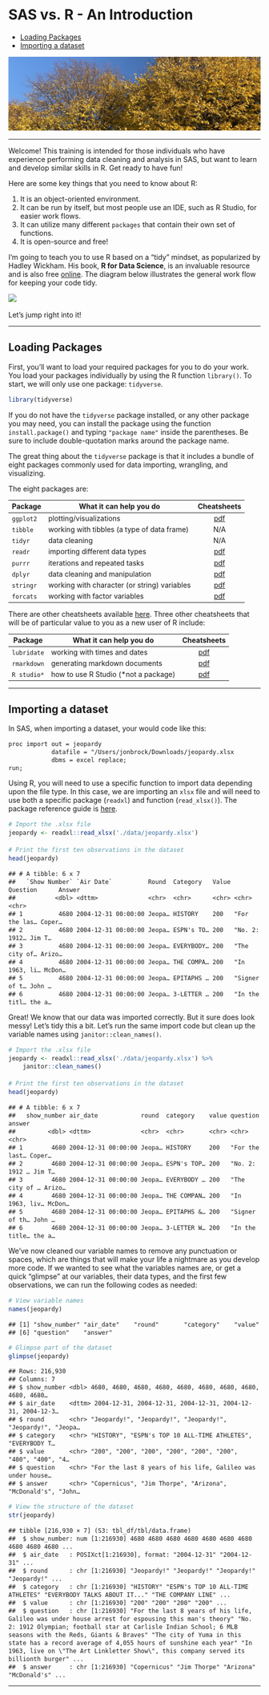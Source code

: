 SAS vs. R - An Introduction
================

-   [Loading Packages](#loading-packages)
-   [Importing a dataset](#importing-a-dataset)

![](banner.jpg)

------------------------------------------------------------------------

Welcome! This training is intended for those individuals who have
experience performing data cleaning and analysis in SAS, but want to
learn and develop similar skills in R. Get ready to have fun!

Here are some key things that you need to know about R:

1.  It is an object-oriented environment.  
2.  It can be run by itself, but most people use an IDE, such as R
    Studio, for easier work flows.  
3.  It can utilize many different `packages` that contain their own set
    of functions.  
4.  It is open-source and free!

I’m going to teach you to use R based on a “tidy” mindset, as
popularized by Hadley Wickham. His book, **R for Data Science**, is an
invaluable resource and is also free [online](https://r4ds.had.co.nz/).
The diagram below illustrates the general work flow for keeping your
code tidy.

![](https://rstudio-education.github.io/tidyverse-cookbook/images/data-science-workflow.png)

Let’s jump right into it!

------------------------------------------------------------------------

## Loading Packages

First, you’ll want to load your required packages for you to do your
work. You load your packages individually by using the R function
`library()`. To start, we will only use one package: `tidyverse`.

``` r
library(tidyverse)
```

If you do not have the `tidyverse` package installed, or any other
package you may need, you can install the package using the function
`install.package()` and typing `"package name"` inside the parentheses.
Be sure to include double-quotation marks around the package name.

The great thing about the `tidyverse` package is that it includes a
bundle of eight packages commonly used for data importing, wrangling,
and visualizing.

The eight packages are:

| Package   | What it can help you do                      |                                     Cheatsheets                                     |
|-----------|----------------------------------------------|:-----------------------------------------------------------------------------------:|
| `ggplot2` | plotting/visualizations                      | [pdf](https://github.com/rstudio/cheatsheets/raw/master/data-visualization-2.1.pdf) |
| `tibble`  | working with tibbles (a type of data frame)  |                                         N/A                                         |
| `tidyr`   | data cleaning                                |                                         N/A                                         |
| `readr`   | importing different data types               |      [pdf](https://github.com/rstudio/cheatsheets/raw/master/data-import.pdf)       |
| `purrr`   | iterations and repeated tasks                |         [pdf](https://github.com/rstudio/cheatsheets/raw/master/purrr.pdf)          |
| `dplyr`   | data cleaning and manipulation               |  [pdf](https://github.com/rstudio/cheatsheets/raw/master/data-transformation.pdf)   |
| `stringr` | working with character (or string) variables |        [pdf](https://github.com/rstudio/cheatsheets/raw/master/strings.pdf)         |
| `forcats` | working with factor variables                |        [pdf](https://github.com/rstudio/cheatsheets/raw/master/factors.pdf)         |

There are other cheatsheets available
[here](https://rstudio.com/resources/cheatsheets/). Three other
cheatsheets that will be of particular value to you as a new user of R
include:

| Package     | What it can help you do               |                                Cheatsheets                                 |
|-------------|---------------------------------------|:--------------------------------------------------------------------------:|
| `lubridate` | working with times and dates          |   [pdf](https://github.com/rstudio/cheatsheets/raw/master/lubridate.pdf)   |
| `rmarkdown` | generating markdown documents         | [pdf](https://github.com/rstudio/cheatsheets/raw/master/rmarkdown-2.0.pdf) |
| `R studio*` | how to use R Studio (\*not a package) |  [pdf](https://github.com/rstudio/cheatsheets/raw/master/rstudio-ide.pdf)  |

------------------------------------------------------------------------

## Importing a dataset

In SAS, when importing a dataset, your would code like this:

    proc import out = jeopardy
                datafile = "/Users/jonbrock/Downloads/jeopardy.xlsx
                dbms = excel replace;
    run;

Using R, you will need to use a specific function to import data
depending upon the file type. In this case, we are importing an `xlsx`
file and will need to use both a specific package (`readxl`) and
function (`read_xlsx()`). The package reference guide is
[here](https://readxl.tidyverse.org/reference/index.html).

``` r
# Import the .xlsx file
jeopardy <- readxl::read_xlsx('./data/jeopardy.xlsx')

# Print the first ten observations in the dataset
head(jeopardy)
```

    ## # A tibble: 6 x 7
    ##   `Show Number` `Air Date`          Round  Category   Value Question      Answer
    ##           <dbl> <dttm>              <chr>  <chr>      <chr> <chr>         <chr> 
    ## 1          4680 2004-12-31 00:00:00 Jeopa… HISTORY    200   "For the las… Coper…
    ## 2          4680 2004-12-31 00:00:00 Jeopa… ESPN's TO… 200   "No. 2: 1912… Jim T…
    ## 3          4680 2004-12-31 00:00:00 Jeopa… EVERYBODY… 200   "The city of… Arizo…
    ## 4          4680 2004-12-31 00:00:00 Jeopa… THE COMPA… 200   "In 1963, li… McDon…
    ## 5          4680 2004-12-31 00:00:00 Jeopa… EPITAPHS … 200   "Signer of t… John …
    ## 6          4680 2004-12-31 00:00:00 Jeopa… 3-LETTER … 200   "In the titl… the a…

Great! We know that our data was imported correctly. But it sure does
look messy! Let’s tidy this a bit. Let’s run the same import code but
clean up the variable names using `janitor::clean_names()`.

``` r
# Import the .xlsx file
jeopardy <- readxl::read_xlsx('./data/jeopardy.xlsx') %>% 
    janitor::clean_names()

# Print the first ten observations in the dataset
head(jeopardy)
```

    ## # A tibble: 6 x 7
    ##   show_number air_date            round  category    value question       answer
    ##         <dbl> <dttm>              <chr>  <chr>       <chr> <chr>          <chr> 
    ## 1        4680 2004-12-31 00:00:00 Jeopa… HISTORY     200   "For the last… Coper…
    ## 2        4680 2004-12-31 00:00:00 Jeopa… ESPN's TOP… 200   "No. 2: 1912 … Jim T…
    ## 3        4680 2004-12-31 00:00:00 Jeopa… EVERYBODY … 200   "The city of … Arizo…
    ## 4        4680 2004-12-31 00:00:00 Jeopa… THE COMPAN… 200   "In 1963, liv… McDon…
    ## 5        4680 2004-12-31 00:00:00 Jeopa… EPITAPHS &… 200   "Signer of th… John …
    ## 6        4680 2004-12-31 00:00:00 Jeopa… 3-LETTER W… 200   "In the title… the a…

We’ve now cleaned our variable names to remove any punctuation or
spaces, which are things that will make your life a nightmare as you
develop more code. If we wanted to see what the variables names are, or
get a quick “glimpse” at our variables, their data types, and the first
few observations, we can run the following codes as needed:

``` r
# View variable names
names(jeopardy)
```

    ## [1] "show_number" "air_date"    "round"       "category"    "value"      
    ## [6] "question"    "answer"

``` r
# Glimpse part of the dataset
glimpse(jeopardy)
```

    ## Rows: 216,930
    ## Columns: 7
    ## $ show_number <dbl> 4680, 4680, 4680, 4680, 4680, 4680, 4680, 4680, 4680, 4680…
    ## $ air_date    <dttm> 2004-12-31, 2004-12-31, 2004-12-31, 2004-12-31, 2004-12-3…
    ## $ round       <chr> "Jeopardy!", "Jeopardy!", "Jeopardy!", "Jeopardy!", "Jeopa…
    ## $ category    <chr> "HISTORY", "ESPN's TOP 10 ALL-TIME ATHLETES", "EVERYBODY T…
    ## $ value       <chr> "200", "200", "200", "200", "200", "200", "400", "400", "4…
    ## $ question    <chr> "For the last 8 years of his life, Galileo was under house…
    ## $ answer      <chr> "Copernicus", "Jim Thorpe", "Arizona", "McDonald's", "John…

``` r
# View the structure of the dataset
str(jeopardy)
```

    ## tibble [216,930 × 7] (S3: tbl_df/tbl/data.frame)
    ##  $ show_number: num [1:216930] 4680 4680 4680 4680 4680 4680 4680 4680 4680 4680 ...
    ##  $ air_date   : POSIXct[1:216930], format: "2004-12-31" "2004-12-31" ...
    ##  $ round      : chr [1:216930] "Jeopardy!" "Jeopardy!" "Jeopardy!" "Jeopardy!" ...
    ##  $ category   : chr [1:216930] "HISTORY" "ESPN's TOP 10 ALL-TIME ATHLETES" "EVERYBODY TALKS ABOUT IT..." "THE COMPANY LINE" ...
    ##  $ value      : chr [1:216930] "200" "200" "200" "200" ...
    ##  $ question   : chr [1:216930] "For the last 8 years of his life, Galileo was under house arrest for espousing this man's theory" "No. 2: 1912 Olympian; football star at Carlisle Indian School; 6 MLB seasons with the Reds, Giants & Braves" "The city of Yuma in this state has a record average of 4,055 hours of sunshine each year" "In 1963, live on \"The Art Linkletter Show\", this company served its billionth burger" ...
    ##  $ answer     : chr [1:216930] "Copernicus" "Jim Thorpe" "Arizona" "McDonald's" ...

------------------------------------------------------------------------
